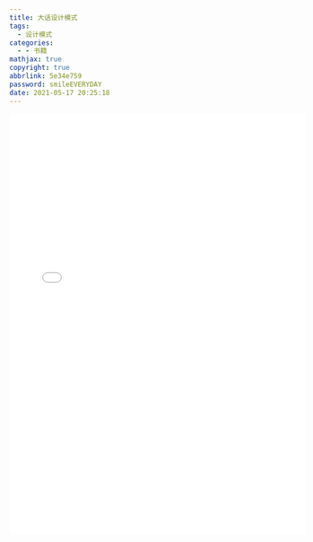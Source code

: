```yaml
---
title: 大话设计模式
tags:
  - 设计模式
categories:
  - - 书籍
mathjax: true
copyright: true
abbrlink: 5e34e759
password: smileEVERYDAY
date: 2021-05-17 20:25:18
---
```


<!--more-->

<embed src="/file/大话设计模式.pdf" width="105%" height="750" type="application/pdf">